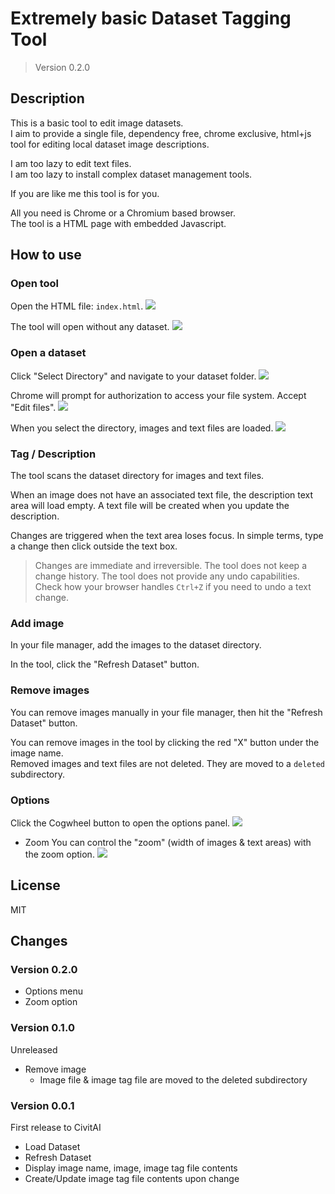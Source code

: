 # Extremely basic Dataset Tagging Tool

> Version 0.2.0 

## Description

This is a basic tool to edit image datasets. \
I aim to provide a single file, dependency free, chrome exclusive, html+js tool for editing local dataset image descriptions.

I am too lazy to edit text files. \
I am too lazy to install complex dataset management tools.

If you are like me this tool is for you.

All you need is Chrome or a Chromium based browser. \
The tool is a HTML page with embedded Javascript.

## How to use

### Open tool

Open the HTML file: `index.html`.
![](./readme_images/00_open_index.png)

The tool will open without any dataset.
![](./readme_images/01_initial_state.png)


### Open a dataset

Click "Select Directory" and navigate to your dataset folder.
![](./readme_images/02_open_folder_prompt.png)

Chrome will prompt for authorization to access your file system. Accept "Edit files".
![](./readme_images/03_edit_files_prompt.png)

When you select the directory, images and text files are loaded.
![](./readme_images/04_dataset_loaded.png)

### Tag / Description

The tool scans the dataset directory for images and text files.

When an image does not have an associated text file, the description text area will load empty.
A text file will be created when you update the description.

Changes are triggered when the text area loses focus.
In simple terms, type a change then click outside the text box.

> Changes are immediate and irreversible. The tool does not keep a change history.
> The tool does not provide any undo capabilities.
> Check how your browser handles `Ctrl+Z` if you need to undo a text change.

### Add image

In your file manager, add the images to the dataset directory.

In the tool, click the "Refresh Dataset" button.

### Remove images

You can remove images manually in your file manager, then hit the "Refresh Dataset" button.

You can remove images in the tool by clicking the red "X" button under the image name. \
Removed images and text files are not deleted. They are moved to a `deleted` subdirectory.

### Options

Click the Cogwheel button to open the options panel.
![](./readme_images/05_options_menu.png)

- Zoom
  You can control the "zoom" (width of images & text areas) with the zoom option.
  ![](./readme_images/06_options_zoom.png)

## License

MIT

## Changes

### Version 0.2.0

- Options menu
- Zoom option

### Version 0.1.0

Unreleased
- Remove image
  - Image file & image tag file are moved to the deleted subdirectory

### Version 0.0.1

First release to CivitAI
- Load Dataset
- Refresh Dataset
- Display image name, image, image tag file contents
- Create/Update image tag file contents upon change